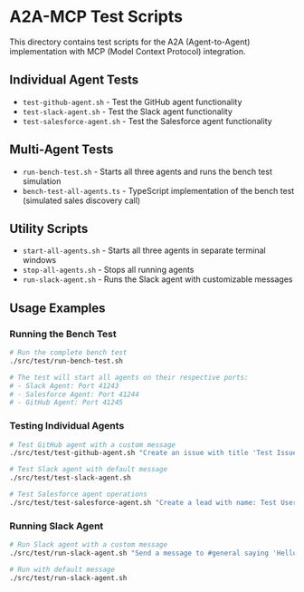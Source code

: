 # A2A-MCP Test Scripts

This directory contains test scripts for the A2A (Agent-to-Agent) implementation with MCP (Model Context Protocol) integration.

## Individual Agent Tests

- `test-github-agent.sh` - Test the GitHub agent functionality
- `test-slack-agent.sh` - Test the Slack agent functionality
- `test-salesforce-agent.sh` - Test the Salesforce agent functionality

## Multi-Agent Tests

- `run-bench-test.sh` - Starts all three agents and runs the bench test simulation
- `bench-test-all-agents.ts` - TypeScript implementation of the bench test (simulated sales discovery call)

## Utility Scripts

- `start-all-agents.sh` - Starts all three agents in separate terminal windows
- `stop-all-agents.sh` - Stops all running agents
- `run-slack-agent.sh` - Runs the Slack agent with customizable messages

## Usage Examples

### Running the Bench Test

```bash
# Run the complete bench test
./src/test/run-bench-test.sh

# The test will start all agents on their respective ports:
# - Slack Agent: Port 41243
# - Salesforce Agent: Port 41244
# - GitHub Agent: Port 41245
```

### Testing Individual Agents

```bash
# Test GitHub agent with a custom message
./src/test/test-github-agent.sh "Create an issue with title 'Test Issue' and body 'This is a test issue'"

# Test Slack agent with default message
./src/test/test-slack-agent.sh

# Test Salesforce agent operations
./src/test/test-salesforce-agent.sh "Create a lead with name: Test User, company: Test Corp"
```

### Running Slack Agent

```bash
# Run Slack agent with a custom message
./src/test/run-slack-agent.sh "Send a message to #general saying 'Hello from the MCP integration'"

# Run with default message
./src/test/run-slack-agent.sh
```